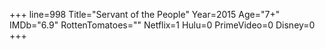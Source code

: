 +++
line=998
Title="Servant of the People"
Year=2015
Age="7+"
IMDb="6.9"
RottenTomatoes=""
Netflix=1
Hulu=0
PrimeVideo=0
Disney=0
+++

